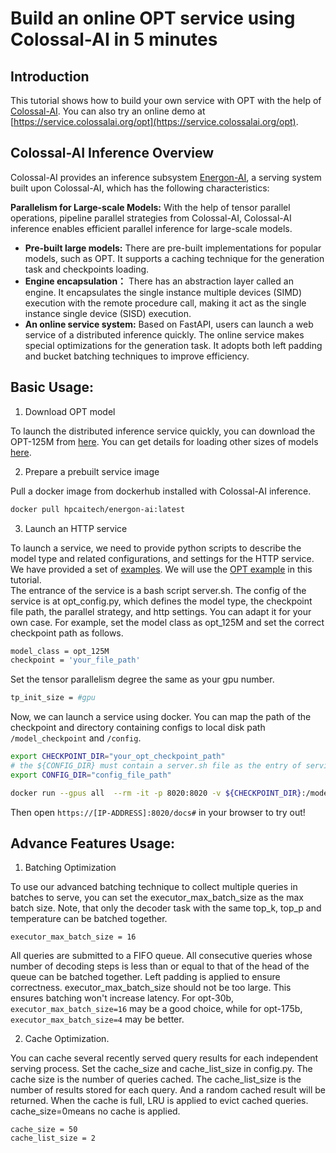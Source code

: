 # Build an online OPT service using Colossal-AI in 5 minutes

## Introduction

This tutorial shows how to build your own service with OPT with the help of [Colossal-AI](https://github.com/hpcaitech/ColossalAI). You can also try an online demo at [https://service.colossalai.org/opt](https://service.colossalai.org/opt).

## Colossal-AI Inference Overview
Colossal-AI provides an inference subsystem [Energon-AI](https://github.com/hpcaitech/EnergonAI), a serving system built upon Colossal-AI, which has the following characteristics: 

**Parallelism for Large-scale Models:** With the help of tensor parallel operations, pipeline parallel strategies from Colossal-AI, Colossal-AI inference enables efficient parallel inference for large-scale models.
- **Pre-built large models:** There are pre-built implementations for popular models, such as OPT. It supports a caching technique for the generation task and checkpoints loading.
- **Engine encapsulation：** There has an abstraction layer called an engine. It encapsulates the single instance multiple devices (SIMD) execution with the remote procedure call, making it act as the single instance single device (SISD) execution.
- **An online service system:** Based on FastAPI, users can launch a web service of a distributed inference quickly. The online service makes special optimizations for the generation task. It adopts both left padding and bucket batching techniques to improve efficiency.

## Basic Usage:

1. Download OPT model

To launch the distributed inference service quickly, you can download the OPT-125M from [here](https://huggingface.co/patrickvonplaten/opt_metaseq_125m/blob/main/model/restored.pt). You can get details for loading other sizes of models [here](https://github.com/hpcaitech/EnergonAI/tree/main/examples/opt/script).

2. Prepare a prebuilt service image 

Pull a docker image from dockerhub installed with Colossal-AI inference.

```bash
docker pull hpcaitech/energon-ai:latest
```

3. Launch an HTTP service

To launch a service, we need to provide python scripts to describe the model type and related configurations, and settings for the HTTP service.
We have provided a set of [examples](https://github.com/hpcaitech/EnergonAI/tree/main/examples]). We will use the [OPT example](https://github.com/hpcaitech/EnergonAI/tree/main/examples/opt) in this tutorial.  
The entrance of the service is a bash script server.sh.
The config of the service is at opt_config.py, which defines the model type, the checkpoint file path, the parallel strategy, and http settings. You can adapt it for your own case.
For example, set the model class as opt_125M and set the correct checkpoint path as follows.
 
```bash
model_class = opt_125M
checkpoint = 'your_file_path'
```

Set the tensor parallelism degree the same as your gpu number.

```bash
tp_init_size = #gpu
```

Now, we can launch a service using docker. You can map the path of the checkpoint and directory containing configs to local disk path `/model_checkpoint` and `/config`.


```bash
export CHECKPOINT_DIR="your_opt_checkpoint_path"
# the ${CONFIG_DIR} must contain a server.sh file as the entry of service
export CONFIG_DIR="config_file_path"

docker run --gpus all  --rm -it -p 8020:8020 -v ${CHECKPOINT_DIR}:/model_checkpoint -v ${CONFIG_DIR}:/config --ipc=host energonai:lastest
```

Then open `https://[IP-ADDRESS]:8020/docs#` in your browser to try out!


## Advance Features Usage:

1. Batching Optimization

To use our advanced batching technique to collect multiple queries in batches to serve, you can set the executor_max_batch_size as the max batch size. Note, that only the decoder task with the same top_k, top_p and temperature can be batched together.

```
executor_max_batch_size = 16
```

All queries are submitted to a FIFO queue. All consecutive queries whose number of decoding steps is less than or equal to that of the head of the queue can be batched together. Left padding is applied to ensure correctness. executor_max_batch_size should not be too large. This ensures batching won't increase latency. For opt-30b, `executor_max_batch_size=16` may be a good choice, while for opt-175b, `executor_max_batch_size=4` may be better.

2. Cache Optimization.

You can cache several recently served query results for each independent serving process. Set the cache_size and cache_list_size in config.py. The cache size is the number of queries cached. The cache_list_size is the number of results stored for each query. And a random cached result will be returned. When the cache is full, LRU is applied to evict cached queries. cache_size=0means no cache is applied.

```
cache_size = 50
cache_list_size = 2
```